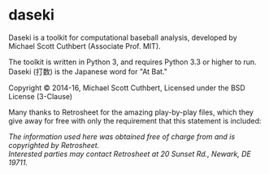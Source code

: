 # daseki

Daseki is a toolkit for computational baseball analysis, developed by
Michael Scott Cuthbert (Associate Prof. MIT).

The toolkit is written in Python 3, and requires Python 3.3 or higher to run.
Daseki (打数) is the Japanese word for "At Bat."

Copyright © 2014-16, Michael Scott Cuthbert, Licensed under the BSD License (3-Clause)

Many thanks to Retrosheet for the amazing play-by-play files, which they give away
for free with only the requirement that this statement is included:

*The information used here was obtained free of charge from and is copyrighted by Retrosheet.  
Interested parties may contact Retrosheet at 20 Sunset Rd., Newark, DE 19711.*

